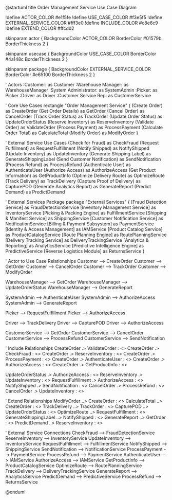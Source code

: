 @startuml
title Order Management Service Use Case Diagram

!define ACTOR_COLOR #e1f5fe
!define USE_CASE_COLOR #f3e5f5
!define EXTERNAL_SERVICE_COLOR #fff3e0
!define INCLUDE_COLOR #c8e6c9
!define EXTEND_COLOR #ffcdd2

skinparam actor {
    BackgroundColor ACTOR_COLOR
    BorderColor #01579b
    BorderThickness 2
}

skinparam usecase {
    BackgroundColor USE_CASE_COLOR
    BorderColor #4a148c
    BorderThickness 2
}

skinparam package {
    BackgroundColor EXTERNAL_SERVICE_COLOR
    BorderColor #e65100
    BorderThickness 2
}

' Actors
:Customer: as Customer
:Warehouse Manager: as WarehouseManager
:System Administrator: as SystemAdmin
:Picker: as Picker
:Driver: as Driver
:Customer Service Rep: as CustomerService

' Core Use Cases
rectangle "Order Management Service" {
    (Create Order) as CreateOrder
    (Get Order Details) as GetOrder
    (Cancel Order) as CancelOrder
    (Track Order Status) as TrackOrder
    (Update Order Status) as UpdateOrderStatus
    (Reserve Inventory) as ReserveInventory
    (Validate Order) as ValidateOrder
    (Process Payment) as ProcessPayment
    (Calculate Order Total) as CalculateTotal
    (Modify Order) as ModifyOrder
}

' External Service Use Cases
(Check for Fraud) as CheckFraud
(Request Fulfillment) as RequestFulfillment
(Notify Shipped) as NotifyShipped
(Update Inventory) as UpdateInventory
(Generate Shipping Label) as GenerateShippingLabel
(Send Customer Notification) as SendNotification
(Process Refund) as ProcessRefund
(Authenticate User) as AuthenticateUser
(Authorize Access) as AuthorizeAccess
(Get Product Information) as GetProductInfo
(Optimize Delivery Route) as OptimizeRoute
(Track Delivery) as TrackDelivery
(Capture Proof of Delivery) as CapturePOD
(Generate Analytics Report) as GenerateReport
(Predict Demand) as PredictDemand

' External Services Package
package "External Services" {
    [Fraud Detection Service] as FraudDetectionService
    [Inventory Management Service] as InventoryService
    [Picking & Packing Engine] as FulfillmentService
    [Shipping & Manifest Service] as ShippingService
    [Customer Notification Service] as NotificationService
    [Billing & Payment Subsystem] as PaymentService
    [Identity & Access Management] as IAMService
    [Product Catalog Service] as ProductCatalogService
    [Route Planning Engine] as RoutePlanningService
    [Delivery Tracking Service] as DeliveryTrackingService
    [Analytics & Reporting] as AnalyticsService
    [Predictive Intelligence Engine] as PredictiveService
    [Reverse Logistics Module] as ReturnsService
}

' Actor to Use Case Relationships
Customer --> CreateOrder
Customer --> GetOrder
Customer --> CancelOrder
Customer --> TrackOrder
Customer --> ModifyOrder

WarehouseManager --> GetOrder
WarehouseManager --> UpdateOrderStatus
WarehouseManager --> GenerateReport

SystemAdmin --> AuthenticateUser
SystemAdmin --> AuthorizeAccess
SystemAdmin --> GenerateReport

Picker --> RequestFulfillment
Picker --> AuthorizeAccess

Driver --> TrackDelivery
Driver --> CapturePOD
Driver --> AuthorizeAccess

CustomerService --> GetOrder
CustomerService --> CancelOrder
CustomerService --> ProcessRefund
CustomerService --> SendNotification

' Include Relationships
CreateOrder .> ValidateOrder : <<include>>
CreateOrder .> CheckFraud : <<include>>
CreateOrder .> ReserveInventory : <<include>>
CreateOrder .> ProcessPayment : <<include>>
CreateOrder .> AuthenticateUser : <<include>>
CreateOrder .> AuthorizeAccess : <<include>>
CreateOrder .> GetProductInfo : <<include>>

UpdateOrderStatus .> AuthorizeAccess : <<include>>
ReserveInventory .> UpdateInventory : <<include>>
RequestFulfillment .> AuthorizeAccess : <<include>>
NotifyShipped .> SendNotification : <<include>>
CancelOrder .> ProcessRefund : <<include>>
CancelOrder .> UpdateInventory : <<include>>

' Extend Relationships
ModifyOrder ..> CreateOrder : <<extend>>
CalculateTotal ..> CreateOrder : <<extend>>
TrackDelivery ..> TrackOrder : <<extend>>
CapturePOD ..> UpdateOrderStatus : <<extend>>
OptimizeRoute ..> RequestFulfillment : <<extend>>
GenerateShippingLabel ..> NotifyShipped : <<extend>>
GenerateReport ..> GetOrder : <<extend>>
PredictDemand ..> ReserveInventory : <<extend>>

' External Service Connections
CheckFraud --> FraudDetectionService
ReserveInventory --> InventoryService
UpdateInventory --> InventoryService
RequestFulfillment --> FulfillmentService
NotifyShipped --> ShippingService
SendNotification --> NotificationService
ProcessPayment --> PaymentService
ProcessRefund --> PaymentService
AuthenticateUser --> IAMService
AuthorizeAccess --> IAMService
GetProductInfo --> ProductCatalogService
OptimizeRoute --> RoutePlanningService
TrackDelivery --> DeliveryTrackingService
GenerateReport --> AnalyticsService
PredictDemand --> PredictiveService
ProcessRefund --> ReturnsService

@enduml
